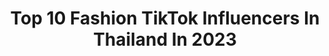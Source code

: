 ---
title: Top 10 Fashion TikTok Influencers In Thailand In 2023
description: >-
  Find top fashion TikTok influencers in Thailand in 2023. Most popular hashtags: #fyp #foryoupage #foryou #fashion.
platform: TikTok
hits: 17
text_top: See the top-rated TikTok influencers on inBeat.
text_bottom: Our platform aggregates 17 TikTok influencers like this in Thailand for you to work with.
profiles:
  - username: "colombiantravel"
    fullname: >-
      COLOMBIANTRAVEL☑️
    bio: >-
      TRAVEL WORLD 🌍 FASHION PHOTOGRAPHY 🧿 World BASED LA 🇺🇸 From 🇨🇴 COLOMBIA✅
    location: "Thailand"
    followers: 17800
    engagement: 755
    commentsToLikes: 0.059101
    id: ckbqdms9zzj550j23lwgd1jbb
    verified: false
    hashtags: "#tiktoktraveling, #latinos, #colombian, #dubai"
  - username: "newzysan"
    fullname: >-
      NewZy San
    bio: >-
      #CorporateWoman 👩🏽💻l #Model 💃🏻l #FitGirl 🏋🏼 l #Traveller 🌎 10+countries
    location: "Thailand"
    followers: 14200
    engagement: 847
    commentsToLikes: 0.047130
    id: ck9rlkun5yeso0j78qqablyr4
    verified: false
    hashtags: "#fitgirl, #dress, #swimwear, #beachwear"
  - username: "paddy_vj"
    fullname: >-
      paddy_vj
    bio: >-
      Daily videos that take too much effort😱! Follow and share ❤️
    location: "Thailand"
    followers: 80900
    engagement: 758
    commentsToLikes: 0.021446
    id: ckbl4zq312elp0j23en2ylupf
    verified: false
    hashtags: "#thailand, #viral, #xyzbca, #asian"
  - username: "modelsky99999"
    fullname: >-
      👑💛Modelsky👑💙99999
    bio: >-
      Professional Eyelashes Artist Bangkok Thailand
    location: "Thailand"
    followers: 1200000
    engagement: 970
    commentsToLikes: 0.038365
    id: ckbw9u5fezxe60j23h2y0jmfn
    verified: false
    hashtags: "#foryoupage, #tiktokmyanmar, #foryou, #foryourpage"
  - username: "ingnapatto"
    fullname: >-
      Ing
    bio: >-
      No bio yet
    location: "Thailand"
    followers: 400100
    engagement: 201
    commentsToLikes: 0.031151
    id: ckdckvi2pmy5r0j23dflyi1bm
    verified: false
    hashtags: "#girl, #sunday, #stayhome, #thailand"
  - username: "acr.p115011"
    fullname: >-
      ACR.P
    bio: >-
      20Y🥺 IG : _acr.p
    location: "Thailand"
    followers: 131800
    engagement: 1353
    commentsToLikes: 0.013809
    id: ckc7jlhgvr14c0j233qq4x407
    verified: false
    hashtags: "#foryoupage, #foryou, #funny, #555"
  - username: "thaifiretiger"
    fullname: >-
      Navid Galiano
    bio: >-
      Latino man, Single🏡🇹🇭 Thailand❤️🇹🇭 IG: navidgln / FB: Navid Galiano
    location: "Thailand"
    followers: 57300
    engagement: 1350
    commentsToLikes: 0.039616
    id: ckc7pxo19vkcq0j23ypw0hj3n
    verified: false
    hashtags: "#tiktok, #isaan, #tiktokthailand, #korat"
  - username: "aree.aroi"
    fullname: >-
      AREE อารีย์
    bio: >-
      just a 🇹🇭🇺🇸 who loves Southeast Asian representation spice level: 🌶
    location: "Thailand"
    followers: 7622
    engagement: 1597
    commentsToLikes: 0.022633
    id: ckbf7fjhgxbc20j23kzxn4p8h
    verified: false
    hashtags: "#foryoupage, #indonesia, #duet, #thaigirl"
  - username: "thamesmr"
    fullname: >-
      Thames
    bio: >-
      My name is Thames I’m Thai cosplayer and Bassist of MaleRose. FB: thames.page
    location: "Thailand"
    followers: 576500
    engagement: 1510
    commentsToLikes: 0.012687
    id: ckbkr24mbliy90j235ni2clfi
    verified: false
    hashtags: "#sebastianmichaelis, #blackbutler, #cosplay, #cosplayth"
  - username: "seelautravel"
    fullname: >-
      seelautravel
    bio: >-
      Based in Bangkok / Full Time Traveler 🛩 IG: @seelautravel YT: Christopher Lau
    location: "Thailand"
    followers: 13900
    engagement: 470
    commentsToLikes: 0.068001
    id: ck8qncm2du17e0j786xa1vfzn
    verified: false
    hashtags: "#luxury, #phuket, #tiktokthailand, #foryoupage"
---